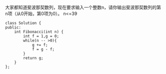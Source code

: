 大家都知道斐波那契数列，现在要求输入一个整数n，请你输出斐波那契数列的第n项（从0开始，第0项为0）。
n<=39


```
class Solution {
public:
    int Fibonacci(int n) {
        int f = 1,g = 0;
        while(n -- >0){
            g += f;
            f = g - f;
        }
        return g;
    }
};

```